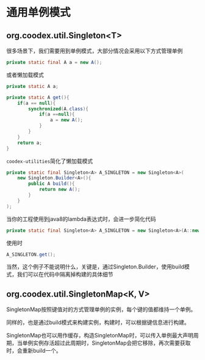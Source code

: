 # 通用单例模式

## org.coodex.util.Singleton&lt;T>

很多场景下，我们需要用到单例模式，大部分情况会采用以下方式管理单例

```java
private static final A a = new A();
```

或者懒加载模式

```java
private static A a;

private static A get(){
    if(a == null){
        synchronized(A.class){
            if(a ==null){
                a = new A();
            }
        }
    }
    return a;
}
```

`coodex-utilities`简化了懒加载模式

```java
private static final Singleton<A> A_SINGLETON = new Singleton<A>(
    new Singleton.Builder<A>(){
        public A build(){
            return new A();
        }
    }
);
```

当你的工程使用到java8的lambda表达式时，会进一步简化代码

```java
private static final Singleton<A> A_SINGLETON = new Singleton<A>(A::new);
```

使用时

```java
A_SINGLETON.get();
```

当然，这个例子不能说明什么，关键是，通过Singleton.Builder，使用build模式，我们可以在代码中隔离掉构建的具体细节

## org.coodex.util.SingletonMap&lt;K, V>

SingletonMap按照键值对的方式管理单例的实例，每个键的值都维持一个单例。

同样的，也是通过build模式来构建实例，构建时，可以根据键信息进行构建。

SingletonMap也可以用作缓存，构造SingletonMap时，可以传入单例最大声明周期，当单例实例存活超过此周期时，SingletonMap会把它移除，再次需要获取时，会重新build一个。
